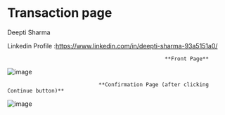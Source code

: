# Transaction page

Deepti Sharma


Linkedin Profile :https://www.linkedin.com/in/deepti-sharma-93a5151a0/


                                                      **Front Page**
                                                      
![image](https://user-images.githubusercontent.com/91265103/192564694-f2b6a13a-bfc2-4ea8-a603-d5a03ad33a41.png)


                                 **Confirmation Page (after clicking Continue button)**
                                 
![image](https://user-images.githubusercontent.com/91265103/192564424-06c3f4f6-55e1-48dc-814f-a8298c013389.png)
